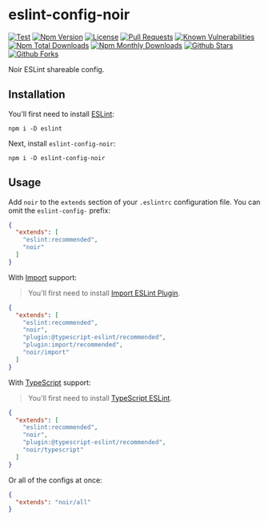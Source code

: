 # eslint-config-noir

[![Test](https://github.com/ardalanamini/eslint-config-noir/actions/workflows/test.yml/badge.svg)](https://github.com/ardalanamini/eslint-config-noir/actions/workflows/test.yml)
[![Npm Version](https://img.shields.io/npm/v/eslint-config-noir.svg)](https://www.npmjs.com/package/eslint-config-noir)
[![License](https://img.shields.io/github/license/ardalanamini/eslint-config-noir.svg)](https://github.com/ardalanamini/eslint-config-noir/blob/master/LICENSE)
[![Pull Requests](https://img.shields.io/badge/PRs-Welcome-brightgreen.svg)](https://github.com/ardalanamini/eslint-config-noir/pulls)
[![Known Vulnerabilities](https://snyk.io/test/github/ardalanamini/eslint-config-noir/badge.svg?targetFile=package.json)](https://snyk.io/test/github/ardalanamini/eslint-config-noir?targetFile=package.json)
[![Npm Total Downloads](https://img.shields.io/npm/dt/eslint-config-noir.svg)](https://www.npmjs.com/package/eslint-config-noir)
[![Npm Monthly Downloads](https://img.shields.io/npm/dm/eslint-config-noir.svg)](https://www.npmjs.com/package/eslint-config-noir)
[![Github Stars](https://img.shields.io/github/stars/ardalanamini/eslint-config-noir.svg?style=social&label=Stars)](https://github.com/ardalanamini/eslint-config-noir)
[![Github Forks](https://img.shields.io/github/forks/ardalanamini/eslint-config-noir.svg?style=social&label=Fork)](https://github.com/ardalanamini/eslint-config-noir)

Noir ESLint shareable config.

## Installation

You'll first need to install [ESLint](http://eslint.org):

```shell
npm i -D eslint
```

Next, install `eslint-config-noir`:

```shell
npm i -D eslint-config-noir
```

## Usage

Add `noir` to the `extends` section of your `.eslintrc` configuration file. You can omit the `eslint-config-` prefix:

```json
{
  "extends": [
    "eslint:recommended",
    "noir"
  ]
}
```

With [Import](https://github.com/import-js/eslint-plugin-import) support:

> You'll first need to install [Import ESLint Plugin](https://github.com/import-js/eslint-plugin-import).

```json
{
  "extends": [
    "eslint:recommended",
    "noir",
    "plugin:@typescript-eslint/recommended",
    "plugin:import/recommended",
    "noir/import"
  ]
}
```

With [TypeScript](https://www.typescriptlang.org) support:

> You'll first need to install [TypeScript ESLint](https://typescript-eslint.io).

```json
{
  "extends": [
    "eslint:recommended",
    "noir",
    "plugin:@typescript-eslint/recommended",
    "noir/typescript"
  ]
}
```

Or all of the configs at once:

```json
{
  "extends": "noir/all"
}
```
